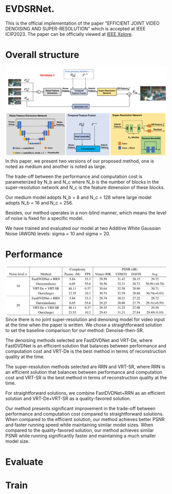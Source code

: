 # EVDSRNet.
This is the official implementation of the paper "EFFICIENT JOINT VIDEO DENOISING AND SUPER-RESOLUTION" which is accepted at IEEE ICIP2023. The paper can be officially viewed at [IEEE Xplore](https://www.google.com).

# Overall structure
![alt text](images/Architecture.png)
In this paper, we present two versions of our proposed method, one is noted as medium and another is noted as large. 

The trade-off between the performance and computation cost is parameterized by N_b and N_c where N_b is the number of blocks in the super-resolution network and N_c is the feature dimension of these blocks. 

Our medium model adopts N_b = 8 and N_c = 128 where large model adopts N_b = 16 and N_c = 256.

Besides, our method operates in a non-blind manner, which means the level of noise is fixed for a specific model. 

We have trained and evaluated our model at two Additive White Gaussian Noise (AWGN) levels: sigma = 10 and sigma = 20.

# Performance
![alt text](images/Performance.png)
Since there is no joint super-resolution and denoising model for video input at the time when the paper is written. We chose a straightforward solution to set the baseline comparison for our method: Denoise-then-SR.

The denoising methods selected are FastDVDNet and VRT-De, where FastDVDNet is an efficient solution that balances between performance and computation cost and VRT-De is the best method in terms of reconstruction quality at the time.

The super-resolution methods selected are RRN and VRT-SR, where RRN is an efficient solution that balances between performance and computation cost and VRT-SR is the best method in terms of reconstruction quality at the time.

For straightforward solutions, we combine FastDVDNet+RRN as an efficient solution and VRT-De+VRT-SR as a quality-favored solution.

Our method presents significant improvement in the trade-off between performance and computation cost compared to straightforward solutions. When compared to the efficient solution, our method achieves better PSNR and faster running speed while maintaining similar model sizes. When compared to the quality-favored solution, our method achieves similar PSNR while running significantly faster and maintaining a much smaller model size.


# Evaluate

# Train


